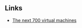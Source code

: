 ## Links

- [The next 700 virtual machines](https://applied-langua.ge/posts/the-next-700-virtual-machines.html)
